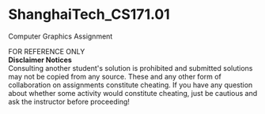 # ShanghaiTech_CS171.01
Computer Graphics Assignment

FOR REFERENCE ONLY  
**Disclaimer Notices**  
Consulting another student's solution is prohibited and submitted solutions may not be copied from any source. These and any other form of collaboration on assignments constitute cheating. If you have any question about whether some activity would constitute cheating, just be cautious and ask the instructor before proceeding!
